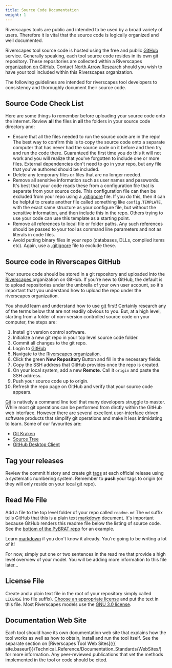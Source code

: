 ```yaml
---
title: Source Code Documentation
weight: 1
---
```


Riverscapes tools are public and intended to be used by a broad variety of users. Therefore it is vital that the source code is logically organized and well documented.

Riverscapes tool source code is hosted using the free and public [GitHub]() service. Generally speaking, each tool source code resides in its own git repository. These repositories are collected within a Riverscapes [organization on GitHub](https://github.com/orgs/Riverscapes/dashboard). Contact [North Arrow Research](mailto:info@northarrowresearch.com) should you wish to have your tool included within this Riverscapes organization.

The following guidelines are intended for riverscapes tool developers to consistency and thoroughly document their source code.

## Source Code Check List

Here are some things to remember before uploading your source code onto the internet. Review **all** the files in **all** the folders in your source code directory and:

* Ensure that all the files needed to run the source code are in the repo! The best way to confirm this is to copy the source code onto a separate computer that has never had the source code on it before and then try and run the code there. Guaranteed the first time you do this it will not work and you will realize that you've forgotten to include one or more files. External dependencies don't need to go in your repo, but any file that you've authored should be included.
* Delete any temporary files or files that are no longer needed.
* Remove all sensitive information such as user names and passwords. It's best that your code reads these from a configuration file that is separate from your source code. This configuration file can then be excluded from your repo using a [.gitignore](https://help.github.com/articles/ignoring-files/) file. If you do this, then it can be helpful to create another file called something like `config.TEMPLATE`, with the exact same structure as your configure file, but without the sensitive information, and then include this in the repo. Others trying to use your code can use this template as a starting point.
* Remove all references to local file or folder paths. Any such references should be passed to your tool as command line parameters and not as literals in code files.
* Avoid putting binary files in your repo (databases, DLLs, compiled items etc). Again, use a [.gitignore](https://help.github.com/articles/ignoring-files/) file to exclude these.

## Source code in Riverscapes GitHub

Your source code should be stored in a git repository and uploaded into the [Riverscapes ](https://github.com/orgs/Riverscapes/dashboard) organization on GitHub. If you're new to GitHub, the default is to upload repositories under the umbrella of your own user account, so it's important that you understand how to upload the repo under the riverscapes organization.

You should learn and understand how to use [git](https://git-scm.com/) first! Certainly research any of the terms below that are not readily obvious to you. But, at a high level, starting from a folder of non-version controlled source code on your computer, the steps are:

1. Install git version control software. 
2. Initialize a new git repo in your top level source code folder.
3. Commit all changes to the git repo.
4. Login to [GitHub](http://github.com)
5. Navigate to the [Riverscapes organization](https://github.com/orgs/Riverscapes/dashboard).
6. Click the green **New Repository** Button and fill in the necessary fields.
7. Copy the SSH address that GitHub provides once the repo is created.
8. On your local system, add a new **Remote**. Call it `origin` and paste the SSH address.
9. Push your source code up to origin.
10. Refresh the repo page on GitHub and verify that your source code appears.

[Git](https://git-scm.com/) is natively a command line tool that many developers struggle to master. While most git operations can be performed from dirctly within the GitHub web interface. However there are several excellent user-interface driven software products that simplify git operations and make it less intimidating to learn. Some of our favourites are:

* [Git Kraken](https://www.gitkraken.com/)
* [Source Tree](https://www.sourcetreeapp.com/)
* [GitHub Desktop Client](https://desktop.github.com/)


## Tag your releases

Review the commit history and create git [tags](https://git-scm.com/book/en/v2/Git-Basics-Tagging) at each official release using a systematic numbering system. Remember to **push** your tags to origin (or they will only reside on your local git repo).



## Read Me File

Add a file to the top level folder of your repo called `readme.md` The `md` suffix tells GitHub that this is a plain text [markdown](https://github.com/adam-p/markdown-here/wiki/Markdown-Cheatsheet) document. It's important because GitHub renders this readme file below the listing of source code. See the [bottom of the PyBRAT repo](https://github.com/Riverscapes/pyBRAT) for an example.

Learn [markdown](https://github.com/adam-p/markdown-here/wiki/Markdown-Cheatsheet) if you don't know it already. You're going to be writing a lot of it!

For now, simply put one or two sentences in the read me that provide a high level overview of your model. You will be adding more information to this file later...

## License File

Create and a plain text file in the root of your repository simply called `LICENSE` (no file suffix). [Choose an appropriate license](https://choosealicense.com/) and put the text in this file. Most Riverscapes models use the [GNU 3.0 license](https://www.gnu.org/licenses/gpl-3.0.en.html).

## Documentation Web Site

Each tool should have its own documentation web site that explains how the tool works as well as how to obtain, install and run the tool itself. See the separate section on [Riverscapes Tool Web Sites]({{ site.baseurl}}/Technical_Reference/Documentation_Standards/WebSites/) for more information. Any peer-reviewed publications that vet the methods implemented in the tool or code should be cited.
